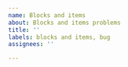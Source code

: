 ```yaml
---
name: Blocks and items
about: Blocks and items problems
title: ''
labels: blocks and items, bug
assignees: ''

---
```



